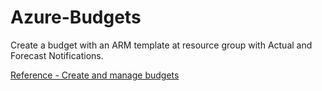 # Azure-Budgets

Create a budget with an ARM template at resource group with Actual and Forecast Notifications.

[Reference - Create and manage budgets](https://learn.microsoft.com/en-us/azure/cost-management-billing/costs/tutorial-acm-create-budgets?tabs=psbudget)
